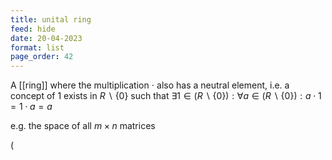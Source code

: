 ```yaml
---
title: unital ring
feed: hide
date: 20-04-2023
format: list
page_order: 42
---
```



A [[ring]] where the multiplication $\cdot$ also has a neutral element, i.e. a concept of 1 exists in $R\backslash\{0\}$ such that $\exists 1\in (R\backslash\{0\}): \forall a\in (R\backslash\{0\}): a\cdot 1 = 1\cdot a = a$

e.g. the space of all $m\times n$ matrices

\(